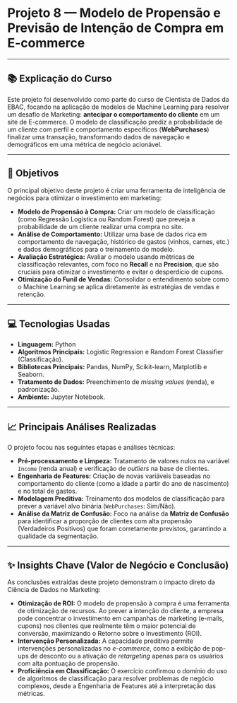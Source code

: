 # Projeto 8 — Modelo de Propensão e Previsão de Intenção de Compra em E-commerce

---

## 📚 Explicação do Curso
Este projeto foi desenvolvido como parte do curso de Cientista de Dados da EBAC, focando na aplicação de modelos de Machine Learning para resolver um desafio de Marketing: **antecipar o comportamento do cliente** em um site de E-commerce. O modelo de classificação prediz a probabilidade de um cliente com perfil e comportamento específicos (**WebPurchases**) finalizar uma transação, transformando dados de navegação e demográficos em uma métrica de negócio acionável.

---

## 🎯 Objetivos
O principal objetivo deste projeto é criar uma ferramenta de inteligência de negócios para otimizar o investimento em marketing:

* **Modelo de Propensão à Compra:** Criar um modelo de classificação (como Regressão Logística ou Random Forest) que preveja a probabilidade de um cliente realizar uma compra no site.
* **Análise de Comportamento:** Utilizar uma base de dados rica em comportamento de navegação, histórico de gastos (vinhos, carnes, etc.) e dados demográficos para o treinamento do modelo.
* **Avaliação Estratégica:** Avaliar o modelo usando métricas de classificação relevantes, com foco no **Recall** e na **Precision**, que são cruciais para otimizar o investimento e evitar o desperdício de cupons.
* **Otimização do Funil de Vendas:** Consolidar o entendimento sobre como o Machine Learning se aplica diretamente às estratégias de vendas e retenção.

---

## 💻 Tecnologias Usadas
* **Linguagem:** Python
* **Algoritmos Principais:** Logistic Regression e Random Forest Classifier (Classificação).
* **Bibliotecas Principais:** Pandas, NumPy, Scikit-learn, Matplotlib e Seaborn.
* **Tratamento de Dados:** Preenchimento de *missing values* (renda), e padronização.
* **Ambiente:** Jupyter Notebook.

---

## 📈 Principais Análises Realizadas
O projeto focou nas seguintes etapas e análises técnicas:

* **Pré-processamento e Limpeza:** Tratamento de valores nulos na variável `Income` (renda anual) e verificação de *outliers* na base de clientes.
* **Engenharia de Features:** Criação de novas variáveis baseadas no comportamento do cliente (como a idade a partir do ano de nascimento) e no total de gastos.
* **Modelagem Preditiva:** Treinamento dos modelos de classificação para prever a variável alvo binária (`WebPurchases`: Sim/Não).
* **Análise da Matriz de Confusão:** Foco na análise da **Matriz de Confusão** para identificar a proporção de clientes com alta propensão (Verdadeiros Positivos) que foram corretamente previstos, garantindo a qualidade da segmentação.

---

## ✨ Insights Chave (Valor de Negócio e Conclusão)

As conclusões extraídas deste projeto demonstram o impacto direto da Ciência de Dados no Marketing:

* **Otimização de ROI:** O modelo de propensão à compra é uma ferramenta de otimização de recursos. Ao prever a intenção do cliente, a empresa pode concentrar o investimento em campanhas de marketing (e-mails, cupons) nos clientes que realmente têm o maior potencial de conversão, maximizando o Retorno sobre o Investimento (ROI).
* **Intervenção Personalizada:** A capacidade preditiva permite intervenções personalizadas no *e-commerce*, como a exibição de pop-ups de desconto ou a ativação de *retargeting* apenas para os usuários com alta pontuação de propensão.
* **Proficiência em Classificação:** O exercício confirmou o domínio do uso de algoritmos de classificação para resolver problemas de negócio complexos, desde a Engenharia de Features até a interpretação das métricas.